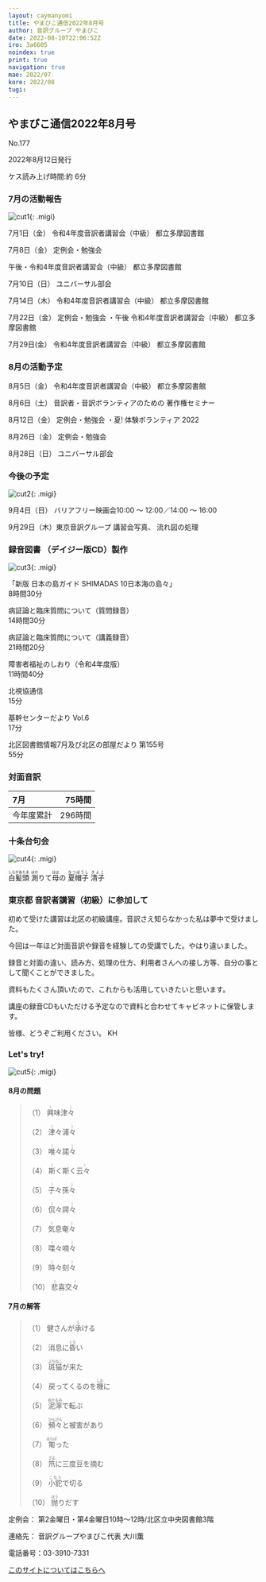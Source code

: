 ```yaml
---
layout: caymanyomi
title: やまびこ通信2022年8月号
author: 音訳グループ やまびこ
date: 2022-08-10T22:06:52Z
iro: 3a6605
noindex: true
print: true
navigation: true
mae: 2022/07
kore: 2022/08
tugi: 
---
```



## <span data-dur="4.141" data-begin="2.750" id="xmri_0001" markdown="1"> やまびこ通信2022年8月号</span>

<span data-dur="2.582" data-begin="6.891" id="xmri_0002" markdown="1">No.177</span>

<span data-dur="5.744" data-begin="9.473" id="xmri_0003" markdown="1">2022年8月12日発行</span>

<span class="infty_silent">ケス</span><span data-dur="1.416" data-begin="15.217" id="xmri_0004" markdown="1">読み上げ時間:</span><span data-dur="3.070" data-begin="16.633" id="xmri_0005" markdown="1">約 6分</span>

### <span data-dur="3.392" data-begin="19.703" id="xmri_0006" markdown="1"> 7月の活動報告</span>

![cut1](media/08/cut1.png){: .migi}

<span data-dur="2.156" data-begin="24.945" id="xmri_0008" markdown="1">7月1日（金）</span> <span data-dur="2.634" data-begin="27.101" id="xmri_0009" markdown="1">令和4年度音訳者講習会</span><span data-dur="1.120" data-begin="29.735" id="xmri_000A" markdown="1">（中級）</span> <span data-dur="2.487" data-begin="30.855" id="xmri_000B" markdown="1">都立多摩図書館</span>

<span data-dur="2.046" data-begin="33.342" id="xmri_000C" markdown="1">7月8日（金）</span> <span data-dur="2.636" data-begin="35.388" id="xmri_000D" markdown="1">定例会・勉強会</span>

<span data-dur="3.132" data-begin="38.024" id="xmri_000E" markdown="1">午後・令和4年度音訳者講習会</span><span data-dur="1.120" data-begin="41.156" id="xmri_000F" markdown="1">（中級）</span> <span data-dur="2.487" data-begin="42.276" id="xmri_0010" markdown="1">都立多摩図書館</span>

<span data-dur="2.078" data-begin="44.763" id="xmri_0011" markdown="1">7月10日（日）</span> <span data-dur="2.504" data-begin="46.841" id="xmri_0012" markdown="1">ユニバーサル部会</span>

<span data-dur="2.295" data-begin="49.345" id="xmri_0013" markdown="1">7月14日（木）</span> <span data-dur="2.635" data-begin="51.640" id="xmri_0014" markdown="1">令和4年度音訳者講習会</span><span data-dur="1.120" data-begin="54.275" id="xmri_0015" markdown="1">（中級）</span> <span data-dur="2.487" data-begin="55.395" id="xmri_0016" markdown="1">都立多摩図書館</span>

<span data-dur="2.416" data-begin="57.882" id="xmri_0017" markdown="1">7月22日（金）</span> <span data-dur="2.136" data-begin="60.298" id="xmri_0018" markdown="1">定例会・勉強会 ・</span><span data-dur="3.133" data-begin="62.434" id="xmri_0019" markdown="1">午後 令和4年度音訳者講習会</span><span data-dur="1.120" data-begin="65.567" id="xmri_001A" markdown="1">（中級）</span> <span data-dur="2.487" data-begin="66.687" id="xmri_001B" markdown="1">都立多摩図書館</span>

<span data-dur="2.425" data-begin="69.174" id="xmri_001C" markdown="1">7月29日(金）</span> <span data-dur="2.635" data-begin="71.599" id="xmri_001D" markdown="1">令和4年度音訳者講習会</span><span data-dur="1.120" data-begin="74.234" id="xmri_001E" markdown="1">（中級）</span> <span data-dur="3.886" data-begin="75.354" id="xmri_001F" markdown="1">都立多摩図書館</span>

### <span data-dur="3.281" data-begin="79.240" id="xmri_0020" markdown="1"> 8月の活動予定</span>

<span data-dur="2.041" data-begin="82.521" id="xmri_0021" markdown="1">8月5日（金）</span> <span data-dur="2.634" data-begin="84.562" id="xmri_0022" markdown="1">令和4年度音訳者講習会</span><span data-dur="1.120" data-begin="87.196" id="xmri_0023" markdown="1">（中級）</span> <span data-dur="2.487" data-begin="88.316" id="xmri_0024" markdown="1">都立多摩図書館</span>

<span data-dur="1.920" data-begin="90.803" id="xmri_0025" markdown="1">8月6日（土）</span> <span data-dur="5.077" data-begin="92.723" id="xmri_0026" markdown="1">音訳者・音訳ボランティアのための 著作権セミナー</span>

<span data-dur="2.287" data-begin="97.800" id="xmri_0027" markdown="1">8月12日（金）</span> <span data-dur="2.137" data-begin="100.087" id="xmri_0028" markdown="1">定例会・勉強会 ・</span><span data-dur="4.066" data-begin="102.224" id="xmri_0029" markdown="1">夏<span class="infty_silent">!</span> 体験ボランティア 2022</span>

<span data-dur="2.519" data-begin="106.290" id="xmri_002A" markdown="1">8月26日（金）</span> <span data-dur="2.986" data-begin="108.809" id="xmri_002B" markdown="1">定例会・勉強会</span>

<span data-dur="2.595" data-begin="111.795" id="xmri_002C" markdown="1">8月28日（日）</span> <span data-dur="3.903" data-begin="114.390" id="xmri_002D" markdown="1">ユニバーサル部会</span>

### <span data-dur="1.930" data-begin="118.293" id="xmri_002E" markdown="1"> 今後の予定</span>

![cut2](media/08/cut2.png){: .migi}

<span data-dur="1.900" data-begin="121.373" id="xmri_0030" markdown="1">9月4日（日）</span> <span data-dur="1.806" data-begin="123.273" id="xmri_0031" markdown="1">バリアフリー映画会</span><span data-dur="1.672" data-begin="125.079" id="xmri_0032" markdown="1">10:00 ～ 12:00／</span><span data-dur="2.772" data-begin="126.751" id="xmri_0033" markdown="1">14:00 ～ 16:00</span>

<span data-dur="2.320" data-begin="129.523" id="xmri_0034" markdown="1">9月29日（木）</span><span data-dur="2.831" data-begin="131.843" id="xmri_0035" markdown="1">東京音訳グループ 講習会</span><span data-dur="4.305" data-begin="134.674" id="xmri_0036" markdown="1">写真<span class="infty_silent">、</span> 流れ図の処理</span>

### <span data-dur="4.728" data-begin="138.979" id="xmri_0037" markdown="1"> 録音図書<span class="infty_silent"> （</span>デイジー版CD<span class="infty_silent">）</span>製作</span>

![cut3](media/08/cut3.png){: .migi}

<span data-dur="5.706" data-begin="147.107" id="xmri_003A" markdown="1">「新版 日本の島ガイド SHIMADAS 10日本海の島々」</span>  
<span data-dur="2.747" data-begin="152.813" id="xmri_003B" markdown="1">8時間30分</span>

<span data-dur="2.865" data-begin="155.560" id="xmri_003C" markdown="1">病証論と臨床質問について</span><span data-dur="1.511" data-begin="158.425" id="xmri_003D" markdown="1">（質問録音）</span>  
<span data-dur="2.825" data-begin="159.936" id="xmri_003E" markdown="1">14時間30分</span>

<span data-dur="2.865" data-begin="162.761" id="xmri_003F" markdown="1">病証論と臨床質問について</span><span data-dur="1.355" data-begin="165.626" id="xmri_0040" markdown="1">（講義録音）</span>  
<span data-dur="3.021" data-begin="166.981" id="xmri_0041" markdown="1">21時間20分</span>

<span data-dur="2.038" data-begin="170.002" id="xmri_0042" markdown="1">障害者福祉のしおり</span><span data-dur="1.602" data-begin="172.040" id="xmri_0043" markdown="1">（令和4年度版）</span>  
<span data-dur="2.572" data-begin="173.642" id="xmri_0044" markdown="1">11時間40分</span>

<span data-dur="1.627" data-begin="176.214" id="xmri_0045" markdown="1">北視協通信</span>  
<span data-dur="2.005" data-begin="177.841" id="xmri_0046" markdown="1">15分</span>

<span data-dur="2.964" data-begin="179.846" id="xmri_0047" markdown="1">基幹センターだより Vol.6</span>  
<span data-dur="2.129" data-begin="182.810" id="xmri_0048" markdown="1">17分</span>

<span data-dur="5.707" data-begin="184.939" id="xmri_0049" markdown="1">北区図書館情報7月及び北区の部屋だより 第155号</span>  
<span data-dur="3.596" data-begin="190.646" id="xmri_004A" markdown="1">55分</span>

### <span data-dur="2.666" data-begin="194.242" id="xmri_004B" markdown="1"> 対面音訳</span>

<span data-dur="1.151" data-begin="196.908" id="xmri_004C" markdown="1">7月</span>|<span data-dur="2.402" data-begin="198.059" id="xmri_004D" markdown="1">75時間</span>
|:---|---:|
<span data-dur="1.591" data-begin="200.461" id="xmri_004E" markdown="1">今年度累計</span>|<span data-dur="4.284" data-begin="202.052" id="xmri_004F" markdown="1">296時間</span>

### <span data-dur="2.768" data-begin="206.336" id="xmri_0050" markdown="1"> 十条台句会</span>

![cut4](media/08/cut4.png){: .migi}

<span data-dur="8.087" data-begin="210.954" id="xmri_0052" markdown="1"><ruby>白髪頭<rp>(</rp><rt>しらがあたま</rt><rp>)</rp></ruby> <ruby>測<rp>(</rp><rt>はか</rt><rp>)</rp></ruby>りて<ruby>母<rp>(</rp><rt>はは</rt><rp>)</rp></ruby>の <ruby>夏帽子<rp>(</rp><rt>なつぼうし</rt><rp>)</rp></ruby>
<span class="haigo" data-dur="3.266" data-begin="219.041" id="xmri_0053" markdown="1"><ruby>清子<rp>(</rp><rt>きよこ</rt><rp>)</rp></ruby></span>

### <span data-dur=".500" data-begin="222.307" id="xmri_0054" markdown="1"></span> <span data-dur="5.331" data-begin="222.807" id="xmri_0055" markdown="1">東京都 音訳者講習<span class="infty_silent">（</span>初級<span class="infty_silent">）</span>に参加して</span>

<span data-dur="4.326" data-begin="228.138" id="xmri_0056" markdown="1">初めて受けた講習は北区の初級講座。</span><span data-dur="5.094" data-begin="232.464" id="xmri_0057" markdown="1">音訳さえ知らなかった私は夢中で受けました。</span>

<span data-dur="6.578" data-begin="237.558" id="xmri_0058" markdown="1">今回は一年ほど対面音訳や録音を経験しての受講でした。</span><span data-dur="2.960" data-begin="244.136" id="xmri_0059" markdown="1">やはり違いました。</span>

<span data-dur="2.112" data-begin="247.096" id="xmri_005A" markdown="1">録音と対面の違い、</span><span data-dur="1.099" data-begin="249.208" id="xmri_005B" markdown="1">読み方、</span><span data-dur="1.383" data-begin="250.307" id="xmri_005C" markdown="1">処理の仕方、</span><span data-dur="2.444" data-begin="251.690" id="xmri_005D" markdown="1">利用者さんへの接し方等、</span><span data-dur="4.095" data-begin="254.134" id="xmri_005E" markdown="1">自分の事として聞くことができました。</span>

<span data-dur="2.394" data-begin="258.229" id="xmri_005F" markdown="1">資料もたくさん頂いたので、</span><span data-dur="4.296" data-begin="260.623" id="xmri_0060" markdown="1">これからも活用していきたいと思います。</span>

<span data-dur="3.282" data-begin="264.919" id="xmri_0061" markdown="1">講座の録音CDもいただける予定なので</span><span data-dur="4.711" data-begin="268.201" id="xmri_0062" markdown="1">資料と合わせてキャビネットに保管します。</span>

<span data-dur="1.097" data-begin="272.912" id="xmri_0063" markdown="1">皆様、</span><span data-dur="3.182" data-begin="274.009" id="xmri_0064" markdown="1">どうぞご利用ください。</span>
<span class="haigo" data-dur="3.421" data-begin="277.191" id="xmri_0065" markdown="1">KH</span>

### <span data-dur=".500" data-begin="280.612" id="xmri_0066" markdown="1"></span> <span data-dur="2.340" data-begin="281.112" id="xmri_0067" markdown="1">Let's try!</span>

![cut5](media/08/cut5.png){: .migi}

#### <span data-dur="2.816" data-begin="285.302" id="xmri_0069" markdown="1"> 8月の問題</span>

<blockquote markdown="1">

<span class="infty_silent">（1） <ruby>興味津々<rp>(</rp><rt>（　　　）</rt><rp>)</rp></ruby></span>

<span class="infty_silent">（2） <ruby>津々浦々<rp>(</rp><rt>（　　　）</rt><rp>)</rp></ruby></span>

<span class="infty_silent">（3） <ruby>唯々諾々<rp>(</rp><rt>（　　　）</rt><rp>)</rp></ruby></span>

<span class="infty_silent">（4）<ruby> 斯く斯く云々<rp>(</rp><rt>（　　　）</rt><rp>)</rp></ruby></span>

<span class="infty_silent">（5） <ruby>子々孫々<rp>(</rp><rt>（　　　）</rt><rp>)</rp></ruby></span>

<span class="infty_silent">（6） <ruby>侃々諤々<rp>(</rp><rt>（　　　）</rt><rp>)</rp></ruby></span>

<span class="infty_silent">（7） <ruby>気息奄々<rp>(</rp><rt>（　　　）</rt><rp>)</rp></ruby></span>

<span class="infty_silent">（8） <ruby>喋々喃々<rp>(</rp><rt>（　　　）</rt><rp>)</rp></ruby></span>

<span class="infty_silent">（9） <ruby>時々刻々<rp>(</rp><rt>（　　　）</rt><rp>)</rp></ruby></span>

<span class="infty_silent">（10） <ruby>悲喜交々<rp>(</rp><rt>（　　　）</rt><rp>)</rp></ruby></span>

</blockquote>

#### <span data-dur="2.209" data-begin="292.643" id="xmri_006B" markdown="1"> 7月の解答</span>

<blockquote markdown="1">

<span data-dur="1.177" data-begin="294.852" id="xmri_006C" markdown="1">（1）</span> <span data-dur="1.970" data-begin="296.029" id="xmri_006D" markdown="1">健さんが<ruby>承<rp>(</rp><rt>う</rt><rp>)</rp></ruby>ける</span>

<span data-dur="1.016" data-begin="297.999" id="xmri_006E" markdown="1">（2）</span> <span data-dur="2.062" data-begin="299.015" id="xmri_006F" markdown="1">消息に<ruby>昏<rp>(</rp><rt>くら</rt><rp>)</rp></ruby>い</span>

<span data-dur="1.144" data-begin="301.077" id="xmri_0070" markdown="1">（3）</span> <span data-dur="2.019" data-begin="302.221" id="xmri_0071" markdown="1"><ruby>斑猫<rp>(</rp><rt>ぶちねこ</rt><rp>)</rp></ruby>が来た</span>

<span data-dur="1.119" data-begin="304.240" id="xmri_0072" markdown="1">（4）</span> <span data-dur="2.382" data-begin="305.359" id="xmri_0073" markdown="1">戻ってくるのを<ruby>機<rp>(</rp><rt>しお</rt><rp>)</rp></ruby>に</span>

<span data-dur="1.046" data-begin="307.741" id="xmri_0074" markdown="1">（5）</span> <span data-dur="2.053" data-begin="308.787" id="xmri_0075" markdown="1"><ruby>泥濘<rp>(</rp><rt>ぬかるみ</rt><rp>)</rp></ruby>で転ぶ</span>

<span data-dur="1.177" data-begin="310.840" id="xmri_0076" markdown="1">（6）</span> <span data-dur="2.425" data-begin="312.017" id="xmri_0077" markdown="1"><ruby>頻々<rp>(</rp><rt>ひんぴん</rt><rp>)</rp></ruby>と被害があり</span>

<span data-dur="1.170" data-begin="314.442" id="xmri_0078" markdown="1">（7）</span> <span data-dur="1.689" data-begin="315.612" id="xmri_0079" markdown="1"><ruby>匍<rp>(</rp><rt>はらば</rt><rp>)</rp></ruby>った</span>

<span data-dur="1.211" data-begin="317.301" id="xmri_007A" markdown="1">（8）</span> <span data-dur="2.455" data-begin="318.512" id="xmri_007B" markdown="1"><ruby>笊<rp>(</rp><rt>ざる</rt><rp>)</rp></ruby>に三度豆を摘む</span>

<span data-dur="1.197" data-begin="320.967" id="xmri_007C" markdown="1">（9）</span> <span data-dur="1.759" data-begin="322.164" id="xmri_007D" markdown="1"><ruby>小鉈<rp>(</rp><rt>こなた</rt><rp>)</rp></ruby>で切る</span>

<span data-dur="1.137" data-begin="323.923" id="xmri_007E" markdown="1">（10）</span> <span data-dur="1.695" data-begin="325.060" id="xmri_007F" markdown="1"><ruby>抛<rp>(</rp><rt>ほう</rt><rp>)</rp></ruby>りだす</span>

</blockquote>

<span data-dur="1.205" data-begin="326.755" id="xmri_0080" markdown="1">定例会：</span> <span data-dur="4.115" data-begin="327.960" id="xmri_0081" markdown="1">第2金曜日・第4金曜日10時～12時</span><span data-dur="3.047" data-begin="332.075" id="xmri_0082" markdown="1">/北区立中央図書館3階</span>

<span data-dur="1.319" data-begin="335.122" id="xmri_0083" markdown="1">連絡先：</span> <span data-dur="3.965" data-begin="336.441" id="xmri_0084" markdown="1">音訳グループやまびこ代表 大川薫</span>

<span data-dur="1.409" data-begin="340.406" id="xmri_0085" markdown="1">電話番号：</span><span data-dur="4.305" data-begin="341.815" id="xmri_0086" markdown="1">03-3910-7331</span>

<a href="mailto:ymbk2016ml@gmail.com?Subject=やまびこウェブサイトについて" data-dur="5.930" data-begin="346.120" id="xmri_0087" markdown="1">このサイトについてはこちらへ</a>


